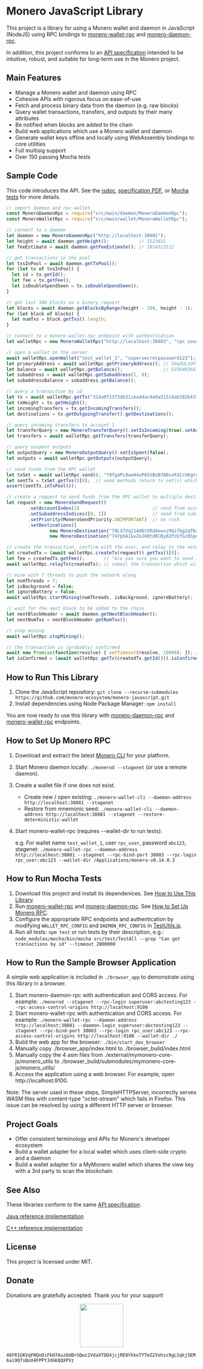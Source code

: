 # Monero JavaScript Library

This project is a library for using a Monero wallet and daemon in JavaScript (NodeJS) using RPC bindings to [monero-wallet-rpc](https://getmonero.org/resources/developer-guides/wallet-rpc.html) and [monero-daemon-rpc](https://getmonero.org/resources/developer-guides/daemon-rpc.html).

In addition, this project conforms to an [API specification](http://moneroecosystem.org/monero-java/monero-spec.pdf) intended to be intuitive, robust, and suitable for long-term use in the Monero project.

## Main Features

- Manage a Monero wallet and daemon using RPC
- Cohesive APIs with rigorous focus on ease-of-use
- Fetch and process binary data from the daemon (e.g. raw blocks)
- Query wallet transactions, transfers, and outputs by their many attributes
- Be notified when blocks are added to the chain
- Build web applications which use a Monero wallet and daemon
- Generate wallet keys offline and locally using WebAssembly bindings to core utilities
- Full multisig support
- Over 150 passing Mocha tests

## Sample Code

This code introduces the API.  See the [jsdoc](https://moneroecosystem.org/monero-javascript/), [specification PDF](http://moneroecosystem.org/monero-java/monero-spec.pdf), or [Mocha tests](src/test/) for more details.

```js
// import daemon and rpc wallet
const MoneroDaemonRpc = require("src/main/daemon/MoneroDaemonRpc");
const MoneroWalletRpc = require("src/main/wallet/MoneroWalletRpc");

// connect to a daemon
let daemon = new MoneroDaemonRpc("http://localhost:38081");
let height = await daemon.getHeight();           // 1523651
let feeEstimate = await daemon.getFeeEstimate(); // 1014313512

// get transactions in the pool
let txsInPool = await daemon.getTxPool();
for (let tx of txsInPool) {
  let id = tx.getId();
  let fee = tx.getFee();
  let isDoubleSpendSeen = tx.isDoubleSpendSeen();
}

// get last 100 blocks as a binary request
let blocks = await daemon.getBlocksByRange(height - 100, height - 1);
for (let block of blocks) {
  let numTxs = block.getTxs().length;
}

// connect to a monero-wallet-rpc endpoint with authentication
let walletRpc = new MoneroWalletRpc("http://localhost:38083", "rpc_user", "abc123");

// open a wallet on the server
await walletRpc.openWallet("test_wallet_1", "supersecretpassword123");
let primaryAddress = await walletRpc.getPrimaryAddress(); // 59aZULsUF3YNSKGiHz4J...
let balance = await walletRpc.getBalance();               // 533648366742
let subaddress = await walletRpc.getSubaddress(1, 0);
let subaddressBalance = subaddress.getBalance();

// query a transaction by id
let tx = await walletRpc.getTx("314a0f1375db31cea4dac4e0a51514a6282b43792269b3660166d4d2b46437ca");
let txHeight = tx.getHeight();
let incomingTransfers = tx.getIncomingTransfers();
let destinations = tx.getOutgoingTransfer().getDestinations();

// query incoming transfers to account 1
let transferQuery = new MoneroTransferQuery().setIsIncoming(true).setAccountIndex(1);
let transfers = await walletRpc.getTransfers(transferQuery);

// query unspent outputs
let outputQuery = new MoneroOutputQuery().setIsSpent(false);
let outputs = await walletRpc.getOutputs(outputQuery);

// send funds from the RPC wallet
let txSet = await walletRpc.send(0, "79fgaPL8we44uPA5SBzB7ABvxR1CrU6gteRfny1eXc2RVQk7Jhk5oR5YQnQZuorP3kEVXxewi2CG5CfUBfmRqTvy49UvYkG", new BigInteger("50000"));
let sentTx = txSet.getTxs()[0];  // send methods return tx set(s) which contain sent txs unless further steps needed in a multisig or watch-only wallet
assert(sentTx.inTxPool());

// create a request to send funds from the RPC wallet to multiple destinations
let request = new MoneroSendRequest()
        .setAccountIndex(1)                           // send from account 1
        .setSubaddressIndices([0, 1])                 // send from subaddreses in account 1
        .setPriority(MoneroSendPriority.UNIMPORTANT)  // no rush
        .setDestinations([
                new MoneroDestination("79LS7Vq214d6tXRdAoosz9Qifbg2qTNrZfWziwLZc8ih3GRjxN1dWZNTYmr7HAmVKLd5NsCfJRucJH4xPF326HdeVhngHyj", new BigInteger("50000")),
                new MoneroDestination("74YpXA1GvZeJHQtdRCByB2PzEfGzQSpniDr6yier8UrKhXU4YAp8QVDFSKd4XAMsj4HYcE9ibW3JzKVSXEDoE4xkMSFvHAe", new BigInteger("50000"))]);

// create the transaction, confirm with the user, and relay to the network
let createdTx = (await walletRpc.createTx(request)).getTxs()[0];
let fee = createdTx.getFee();       // "Are you sure you want to send ...?"
await walletRpc.relayTx(createdTx); // submit the transaction which will notify the JNI wallet

// mine with 7 threads to push the network along
let numThreads = 7;
let isBackground = false;
let ignoreBattery = false;
await walletRpc.startMining(numThreads, isBackground, ignoreBattery);

// wait for the next block to be added to the chain
let nextBlockHeader = await daemon.getNextBlockHeader();
let nextNumTxs = nextBlockHeader.getNumTxs();

// stop mining
await walletRpc.stopMining();

// the transaction is (probably) confirmed
await new Promise(function(resolve) { setTimeout(resolve, 10000); }); // wait 10s for auto refresh
let isConfirmed = (await walletRpc.getTx(createdTx.getId())).isConfirmed();
```

## How to Run This Library

1. Clone the JavaScript repository: `git clone --recurse-submodules https://github.com/monero-ecosystem/monero-javascript.git`
2. Install dependencies using Node Package Manager: `npm install`

You are now ready to use this library with [monero-daemon-rpc](https://getmonero.org/resources/developer-guides/daemon-rpc.html) and [monero-wallet-rpc](https://getmonero.org/resources/developer-guides/wallet-rpc.html) endpoints.

## How to Set Up Monero RPC

1. Download and extract the latest [Monero CLI](https://getmonero.org/downloads/) for your platform.
2. Start Monero daemon locally: `./monerod --stagenet` (or use a remote daemon).
3. Create a wallet file if one does not exist.
	- Create new / open existing: `./monero-wallet-cli --daemon-address http://localhost:38081 --stagenet`
	- Restore from mnemonic seed: `./monero-wallet-cli --daemon-address http://localhost:38081 --stagenet --restore-deterministic-wallet`
4. Start monero-wallet-rpc (requires --wallet-dir to run tests):
	
	e.g. For wallet name `test_wallet_1`, user `rpc_user`, password `abc123`, stagenet: `./monero-wallet-rpc --daemon-address http://localhost:38081 --stagenet --rpc-bind-port 38083 --rpc-login rpc_user:abc123 --wallet-dir /Applications/monero-v0.14.0.3`

## How to Run Mocha Tests

1. Download this project and install its dependenices.  See [How to Use This Library](#how-to-run-this-library).
2. Run [monero-wallet-rpc](https://getmonero.org/resources/developer-guides/wallet-rpc.html) and [monero-daemon-rpc](https://getmonero.org/resources/developer-guides/daemon-rpc.html).  See [How to Set Up Monero RPC](#how-to-set-up-monero-rpc).
3. Configure the appropriate RPC endpoints and authentication by modifying `WALLET_RPC_CONFIG` and `DAEMON_RPC_CONFIG` in [TestUtils.js](src/test/TestUtils.js).
4. Run all tests: `npm test` or run tests by their description, e.g.: `node_modules/mocha/bin/mocha src/test/TestAll --grep "Can get transactions by id" --timeout 2000000`

## How to Run the Sample Browser Application

A simple web application is included in `./browser_app` to demonstrate using this library in a browser.

1. Start monero-daemon-rpc with authentication and CORS access.  For example: `./monerod --stagenet --rpc-login superuser:abctesting123 --rpc-access-control-origins http://localhost:9100`
2. Start monero-wallet-rpc with authentication and CORS access.  For example: `./monero-wallet-rpc --daemon-address http://localhost:38081 --daemon-login superuser:abctesting123 --stagenet --rpc-bind-port 38083 --rpc-login rpc_user:abc123 --rpc-access-control-origins http://localhost:9100 --wallet-dir ./`
3. Build the web app for the browser: `./bin/start_dev_browser`
5. Manually copy ./browser_app/index.html to ./browser_build/index.html
6. Manually copy the 4 asm files from ./external/mymonero-core-js/monero_utils to ./browser_build/submodules/mymonero-core-js/monero_utils/
7. Access the application using a web browser.  For example, open http://localhost:9100.

Note: The server used in these steps, SimpleHTTPServer, incorrectly serves WASM files with content-type "octet-stream" which fails in Firefox.  This issue can be resolved by using a different HTTP server or browser.

## Project Goals

- Offer consistent terminology and APIs for Monero's developer ecosystem
- Build a wallet adapter for a local wallet which uses client-side crypto and a daemon
- Build a wallet adapter for a MyMonero wallet which shares the view key with a 3rd party to scan the blockchain

## See Also

These libraries conform to the same [API specification](http://moneroecosystem.org/monero-java/monero-spec.pdf).

[Java reference implementation](https://github.com/monero-ecosystem/monero-java)

[C++ reference implementation](https://github.com/woodser/monero-cpp-library)

## License

This project is licensed under MIT.

## Donate

Donations are gratefully accepted.  Thank you for your support!

<p align="center">
	<img src="donate.png" width="115" height="115"/>
</p>

`46FR1GKVqFNQnDiFkH7AuzbUBrGQwz2VdaXTDD4jcjRE8YkkoTYTmZ2Vohsz9gLSqkj5EM6ai9Q7sBoX4FPPYJdGKQQXPVz`